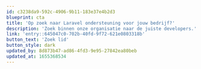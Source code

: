 ```yaml
---
id: c3238da9-592c-4906-9b11-183e37e4b2d3
blueprint: cta
title: 'Op zoek naar Laravel ondersteuning voor jouw bedrijf?'
description: 'Zoek binnen onze organisatie naar de juiste developers.'
link: 'entry::645047c0-702b-40fd-9f72-621e0803318b'
button_text: 'Zoek lid'
button_style: dark
updated_by: 8d873b47-ad86-4fd3-9e95-27842ea80beb
updated_at: 1655368534
---
```

